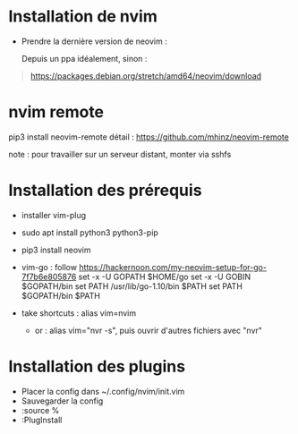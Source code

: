 # Installation de nvim

- Prendre la dernière version de neovim :

    Depuis un ppa idéalement, sinon :
> https://packages.debian.org/stretch/amd64/neovim/download


# nvim remote

pip3 install neovim-remote
détail : https://github.com/mhinz/neovim-remote

note : pour travailler sur un serveur distant, monter via sshfs


# Installation des prérequis

- installer vim-plug

- sudo apt install python3 python3-pip
- pip3 install neovim

- vim-go : follow https://hackernoon.com/my-neovim-setup-for-go-7f7b6e805876
set -x -U GOPATH $HOME/go
set -x -U GOBIN $GOPATH/bin
set PATH /usr/lib/go-1.10/bin $PATH
set PATH $GOPATH/bin $PATH


- take shortcuts : alias vim=nvim
    - or : alias vim="nvr -s", puis ouvrir d'autres fichiers avec "nvr"

# Installation des plugins


- Placer la config dans ~/.config/nvim/init.vim
- Sauvegarder la config
- :source %
- :PlugInstall

